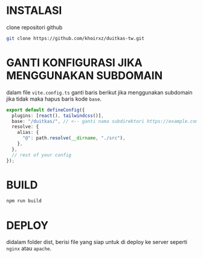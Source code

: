 # INSTALASI

clone repositori github

```bash
git clone https://github.com/khoirxz/duitkas-tw.git
```

# GANTI KONFIGURASI JIKA MENGGUNAKAN SUBDOMAIN

dalam file `vite.config.ts` ganti baris berikut jika menggunakan subdomain
jika tidak maka hapus baris kode `base`.

```typescript
export default defineConfig({
  plugins: [react(), tailwindcss()],
  base: "/duitkas/", // <-- ganti nama subdirektori https://example.com/myapp/ -> '/myapp/'
  resolve: {
    alias: {
      "@": path.resolve(__dirname, "./src"),
    },
  },
  // rest of your config
});
```

# BUILD

```bash
npm run build
```

# DEPLOY

didalam folder dist, berisi file yang siap untuk di deploy ke server seperti `nginx` atau `apache`.

